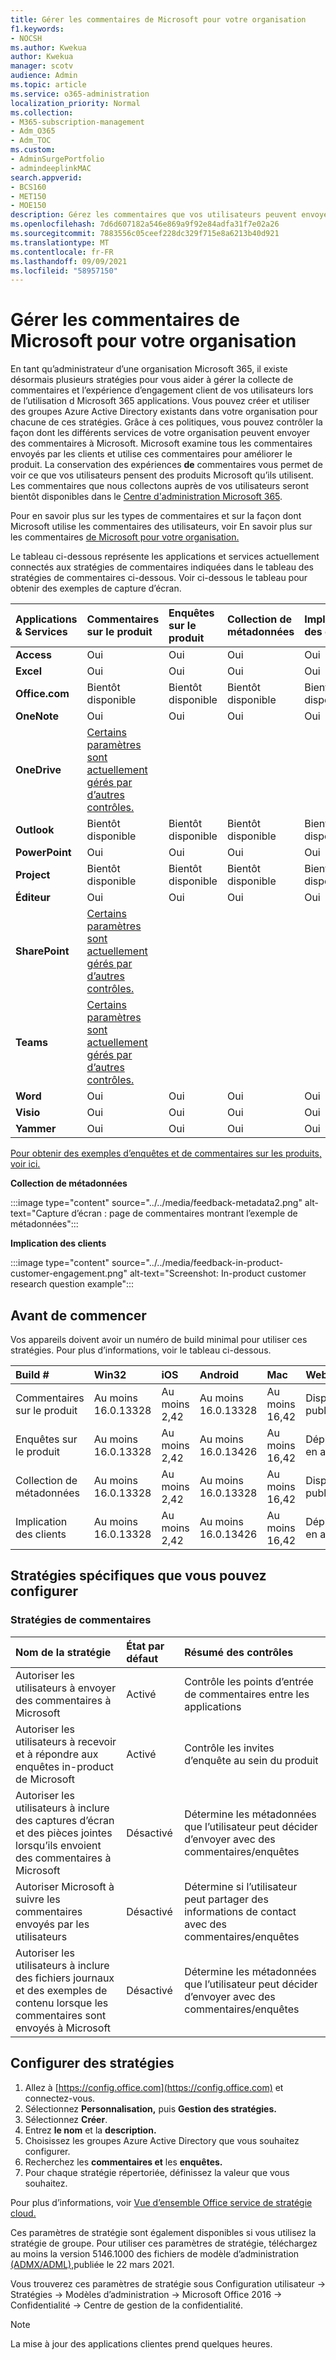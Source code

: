```yaml
---
title: Gérer les commentaires de Microsoft pour votre organisation
f1.keywords:
- NOCSH
ms.author: Kwekua
author: Kwekua
manager: scotv
audience: Admin
ms.topic: article
ms.service: o365-administration
localization_priority: Normal
ms.collection:
- M365-subscription-management
- Adm_O365
- Adm_TOC
ms.custom:
- AdminSurgePortfolio
- admindeeplinkMAC
search.appverid:
- BCS160
- MET150
- MOE150
description: Gérez les commentaires que vos utilisateurs peuvent envoyer à Microsoft concernant les produits Microsoft.
ms.openlocfilehash: 7d6d607182a546e869a9f92e84adfa31f7e02a26
ms.sourcegitcommit: 7883556c05ceef228dc329f715e8a6213b40d921
ms.translationtype: MT
ms.contentlocale: fr-FR
ms.lasthandoff: 09/09/2021
ms.locfileid: "58957150"
---
```

# <a name="manage-microsoft-feedback-for-your-organization"></a>Gérer les commentaires de Microsoft pour votre organisation

En tant qu’administrateur d’une organisation Microsoft 365, il existe désormais plusieurs stratégies pour vous aider à gérer la collecte de commentaires et l’expérience d’engagement client de vos utilisateurs lors de l’utilisation d Microsoft 365 applications. Vous pouvez créer et utiliser des groupes Azure Active Directory existants dans votre organisation pour chacune de ces stratégies. Grâce à ces politiques, vous pouvez contrôler la façon dont les différents services de votre organisation peuvent envoyer des commentaires à Microsoft. Microsoft examine tous les commentaires envoyés par les clients et utilise ces commentaires pour améliorer le produit. La conservation des expériences **de** commentaires vous permet de voir ce que vos utilisateurs pensent des produits Microsoft qu’ils utilisent. Les commentaires que nous collectons auprès de vos utilisateurs seront bientôt disponibles dans le <a href="https://go.microsoft.com/fwlink/p/?linkid=2024339" target="_blank">Centre d'administration Microsoft 365</a>.

Pour en savoir plus sur les types de commentaires et sur la façon dont Microsoft utilise les commentaires des utilisateurs, voir En savoir plus sur les commentaires [de Microsoft pour votre organisation.](../misc/feedback-user-control.md)

Le tableau ci-dessous représente les applications et services actuellement connectés aux stratégies de commentaires indiquées dans le tableau des stratégies de commentaires ci-dessous. Voir ci-dessous le tableau pour obtenir des exemples de capture d’écran.

|**Applications & Services**|**Commentaires sur le produit** <br> |**Enquêtes sur le produit** <br> |**Collection de métadonnées** <br> |**Implication des clients** <br> |
|:-----|:-----|:-----|:-----|:-----|
|**Access**|Oui|Oui|Oui|Oui|
|**Excel**|Oui|Oui|Oui|Oui|
|**Office.com**|Bientôt disponible|Bientôt disponible|Bientôt disponible|Bientôt disponible|
|**OneNote**|Oui|Oui|Oui|Oui|
|**OneDrive**|[Certains paramètres sont actuellement gérés par d’autres contrôles.](/onedrive/disable-contact-support-send-feedback)||||
|**Outlook**|Bientôt disponible|Bientôt disponible|Bientôt disponible|Bientôt disponible|
|**PowerPoint**|Oui|Oui|Oui|Oui|
|**Project**|Bientôt disponible|Bientôt disponible|Bientôt disponible|Bientôt disponible|
|**Éditeur**|Oui|Oui|Oui|Oui|
|**SharePoint**|[Certains paramètres sont actuellement gérés par d’autres contrôles.](/powershell/module/sharepoint-online/set-spotenant)||||
|**Teams**|[Certains paramètres sont actuellement gérés par d’autres contrôles.](/microsoftteams/manage-feedback-policies-in-teams)||||
|**Word**|Oui|Oui|Oui|Oui|
|**Visio**|Oui|Oui|Oui|Oui|
|**Yammer**|Oui|Oui|Oui|Oui|

[Pour obtenir des exemples d’enquêtes et de commentaires sur les produits, voir ici.](/microsoft-365/admin/misc/feedback-user-control#in-product-surveys)

**Collection de métadonnées**

:::image type="content" source="../../media/feedback-metadata2.png" alt-text="Capture d’écran : page de commentaires montrant l’exemple de métadonnées":::

**Implication des clients**

:::image type="content" source="../../media/feedback-in-product-customer-engagement.png" alt-text="Screenshot: In-product customer research question example":::

## <a name="before-you-begin"></a>Avant de commencer

Vos appareils doivent avoir un numéro de build minimal pour utiliser ces stratégies. Pour plus d’informations, voir le tableau ci-dessous.

|**Build #**|**Win32**|**iOS**|**Android**|**Mac**|**Web**|
|:-----|:-----|:-----|:-----|:-----|:-----|
|Commentaires sur le produit|Au moins 16.0.13328|Au moins 2,42|Au moins 16.0.13328|Au moins 16,42|Disponible publiquement|
|Enquêtes sur le produit|Au moins 16.0.13328|Au moins 2,42|Au moins 16.0.13426|Au moins 16,42|Déploiement en attente|
|Collection de métadonnées|Au moins 16.0.13328|Au moins 2,42|Au moins 16.0.13328|Au moins 16,42|Disponible publiquement|
|Implication des clients|Au moins 16.0.13328|Au moins 2,42|Au moins 16.0.13426|Au moins 16,42|Déploiement en attente|

## <a name="specific-policies-you-can-configure"></a>Stratégies spécifiques que vous pouvez configurer

### <a name="feedback-policies"></a>Stratégies de commentaires

|**Nom de la stratégie**|**État par défaut**|**Résumé des contrôles**|
|:-----|:-----|:-----|
|Autoriser les utilisateurs à envoyer des commentaires à Microsoft|Activé|Contrôle les points d’entrée de commentaires entre les applications|
|Autoriser les utilisateurs à recevoir et à répondre aux enquêtes in-product de Microsoft|Activé|Contrôle les invites d’enquête au sein du produit|
|Autoriser les utilisateurs à inclure des captures d’écran et des pièces jointes lorsqu’ils envoient des commentaires à Microsoft|Désactivé|Détermine les métadonnées que l’utilisateur peut décider d’envoyer avec des commentaires/enquêtes|
|Autoriser Microsoft à suivre les commentaires envoyés par les utilisateurs|Désactivé|Détermine si l’utilisateur peut partager des informations de contact avec des commentaires/enquêtes|
|Autoriser les utilisateurs à inclure des fichiers journaux et des exemples de contenu lorsque les commentaires sont envoyés à Microsoft|Désactivé|Détermine les métadonnées que l’utilisateur peut décider d’envoyer avec des commentaires/enquêtes|

## <a name="configure-policies"></a>Configurer des stratégies

1. Allez à [https://config.office.com](https://config.office.com) et connectez-vous.
1. Sélectionnez **Personnalisation,** puis **Gestion des stratégies.**
1. Sélectionnez **Créer**.
1. Entrez **le nom** et la **description.**
1. Choisissez les groupes Azure Active Directory que vous souhaitez configurer.
1. Recherchez les **commentaires et** les **enquêtes.**
1. Pour chaque stratégie répertoriée, définissez la valeur que vous souhaitez.

Pour plus d’informations, voir [Vue d’ensemble Office service de stratégie cloud.](/deployoffice/overview-office-cloud-policy-service)

Ces paramètres de stratégie sont également disponibles si vous utilisez la stratégie de groupe. Pour utiliser ces paramètres de stratégie, téléchargez au moins la version 5146.1000 des fichiers de modèle d’administration [(ADMX/ADML),](https://www.microsoft.com/download/details.aspx?id=49030)publiée le 22 mars 2021.

Vous trouverez ces paramètres de stratégie sous Configuration utilisateur -> Stratégies -> Modèles d’administration -> Microsoft Office 2016 -> Confidentialité -> Centre de gestion de la confidentialité.

> [!NOTE]
> La mise à jour des applications clientes prend quelques heures.
